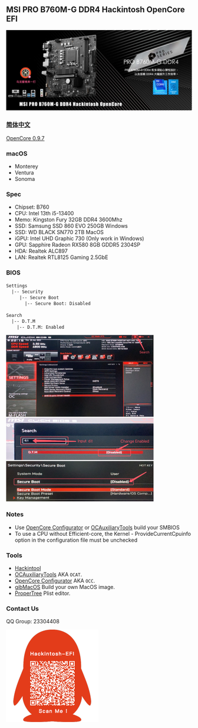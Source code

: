 ## MSI PRO B760M-G DDR4 Hackintosh OpenCore EFI

![image](Screenshot/PROB760M-G.jpg)

### [简体中文](README.zh_CN.md)

[OpenCore 0.9.7](https://github.com/acidanthera/OpenCorePkg)


### macOS

- Monterey
- Ventura
- Sonoma


### Spec

- Chipset: B760
- CPU: Intel 13th i5-13400
- Memo: Kingston Fury 32GB DDR4 3600Mhz
- SSD: Samsung SSD 860 EVO 250GB Windows
- SSD: WD BLACK SN770 2TB MacOS
- iGPU: Intel UHD Graphic 730 (Only work in Windows)
- GPU: Sapphire Radeon RX580 8GB GDDR5 2304SP
- HDA: Realtek ALC897
- LAN: Realtek RTL8125 Gaming  2.5GbE


### BIOS

```
Settings
  |-- Security
     |-- Secure Boot
       |-- Secure Boot: Disabled
       
Search
  |-- D.T.M
    |-- D.T.M: Enabled
```

<img src="Screenshot/Search.png" alt="image" style="zoom:50%;" />

<img src="Screenshot/D.T.M.png" alt="image" style="zoom:50%;" />

<img src="Screenshot/SecureBoot.png" alt="image" style="zoom:50%;" />



### Notes

 - Use [OpenCore Configurator](https://mackie100projects.altervista.org/opencore-configurator/) or [OCAuxiliaryTools](https://github.com/ic005k/OCAuxiliaryTools) build your SMBIOS
 - To use a CPU without Efficient-core, the Kernel - ProvideCurrentCpuinfo option in the configuration file must be unchecked


### Tools

- [Hackintool](https://github.com/headkaze/Hackintool) 
- [OCAuxiliaryTools](https://github.com/ic005k/OCAuxiliaryTools) AKA `OCAT`.
- [OpenCore Configurator](https://mackie100projects.altervista.org/opencore-configurator/) AKA `OCC`.
- [gibMacOS](https://github.com/corpnewt/gibMacOS) Build your own MacOS image.
- [ProperTree](https://github.com/corpnewt/ProperTree) Plist editor.


### Contact Us

QQ Group: 23304408

![image](Screenshot/QRCode.png)
